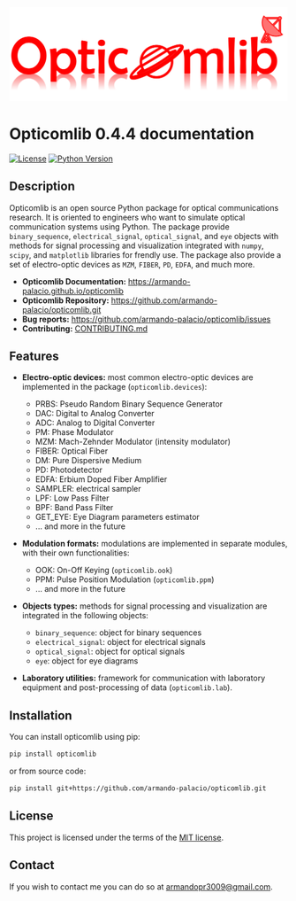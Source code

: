 ![image](logo/opticomlib_logo.png)
# Opticomlib 0.4.4 documentation



[![License](https://img.shields.io/badge/license-MIT-blue.svg)](https://github.com/armando-palacio/opticomlib/blob/main/LICENSE)
[![Python Version](https://img.shields.io/badge/python-3.7%20|%203.8%20|%203.9|%203.10-orange)](https://www.python.org/downloads/release/python-390/)


## Description

Opticomlib is an open source Python package for optical communications research. It is oriented to engineers who want to simulate optical communication systems using Python. The package provide `binary_sequence`, `electrical_signal`, `optical_signal`, and `eye` objects with methods for signal processing and visualization integrated with `numpy`, `scipy`, and `matplotlib` libraries for frendly use. The package also provide a set of electro-optic devices as `MZM`, `FIBER`, `PD`, `EDFA`, and much more. 

* **Opticomlib Documentation:** https://armando-palacio.github.io/opticomlib
* **Opticomlib Repository:**  https://github.com/armando-palacio/opticomlib.git
* **Bug reports:**  https://github.com/armando-palacio/opticomlib/issues
* **Contributing:** [CONTRIBUTING.md](CONTRIBUTING.md)


## Features

- **Electro-optic devices:** most common electro-optic devices are implemented in the package (`opticomlib.devices`):
    - PRBS: Pseudo Random Binary Sequence Generator
    - DAC: Digital to Analog Converter
    - ADC: Analog to Digital Converter
    - PM: Phase Modulator
    - MZM: Mach-Zehnder Modulator (intensity modulator)
    - FIBER: Optical Fiber
    - DM: Pure Dispersive Medium
    - PD: Photodetector
    - EDFA: Erbium Doped Fiber Amplifier
    - SAMPLER: electrical sampler
    - LPF: Low Pass Filter
    - BPF: Band Pass Filter
    - GET_EYE: Eye Diagram parameters estimator
    - ... and more in the future

- **Modulation formats:** modulations are implemented in separate modules, with their own functionalities:
    - OOK: On-Off Keying (`opticomlib.ook`)
    - PPM: Pulse Position Modulation (`opticomlib.ppm`)
    - ... and more in the future
- **Objects types:** methods for signal processing and visualization are integrated in the following objects:
    - `binary_sequence`: object for binary sequences
    - `electrical_signal`: object for electrical signals
    - `optical_signal`: object for optical signals
    - `eye`: object for eye diagrams 

- **Laboratory utilities:** framework for communication with laboratory equipment and post-processing of data (`opticomlib.lab`).


## Installation

You can install opticomlib using pip:
    
```bash
pip install opticomlib
```
or from source code:
```bash
pip install git+https://github.com/armando-palacio/opticomlib.git
```

## License

This project is licensed under the terms of the [MIT license](LICENSE.md).

## Contact

If you wish to contact me you can do so at <armandopr3009@gmail.com>.
